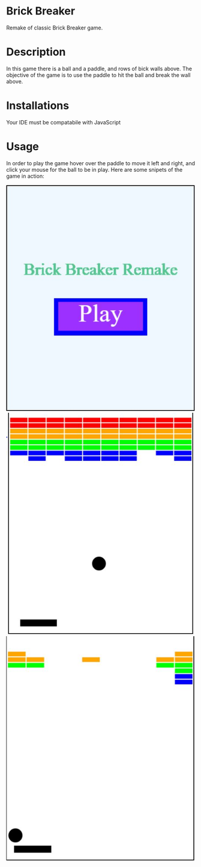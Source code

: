 # Brick Breaker
Remake of classic Brick Breaker game.

# Description 
In this game there is a ball and a paddle, and rows of bick walls above. The objective of the game is to use the paddle to hit the ball and break the wall above.

# Installations
Your IDE must be compatabile with JavaScript

# Usage
In order to play the game hover over the paddle to move it left and right, and click your mouse for the ball to be in play. Here are some snipets of the game in action:


<img src = "images/Brick_Start.JPG">

<img src = "images/Brick_PLay1.JPG">

<img src = "images/Brick_PLay2.JPG">
